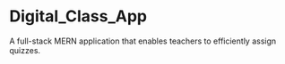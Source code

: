 # Digital_Class_App
A full-stack MERN application that enables teachers to efficiently assign quizzes. 
